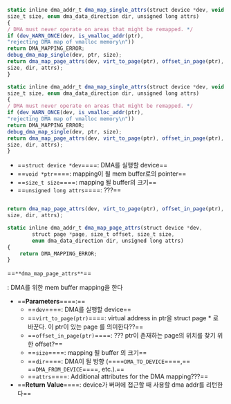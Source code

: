   

```JavaScript
static inline dma_addr_t dma_map_single_attrs(struct device *dev, void ptr,
size_t size, enum dma_data_direction dir, unsigned long attrs)
{
/ DMA must never operate on areas that might be remapped. */
if (dev_WARN_ONCE(dev, is_vmalloc_addr(ptr),
"rejecting DMA map of vmalloc memory\n"))
return DMA_MAPPING_ERROR;
debug_dma_map_single(dev, ptr, size);
return dma_map_page_attrs(dev, virt_to_page(ptr), offset_in_page(ptr),
size, dir, attrs);
}

static inline dma_addr_t dma_map_single_attrs(struct device *dev, void ptr,
size_t size, enum dma_data_direction dir, unsigned long attrs)
{
/ DMA must never operate on areas that might be remapped. */
if (dev_WARN_ONCE(dev, is_vmalloc_addr(ptr),
"rejecting DMA map of vmalloc memory\n"))
return DMA_MAPPING_ERROR;
debug_dma_map_single(dev, ptr, size);
return dma_map_page_attrs(dev, virt_to_page(ptr), offset_in_page(ptr),
size, dir, attrs);
}
```

- ==`struct device *dev`====: DMA를 실행할 device==
- ==`void *ptr`====: mapping이 될 mem buffer로의 pointer==
- ==`size_t size`====: mapping 될 buffer의 크기==
- ==`unsigned long attrs`====: ???==

  

  

```JavaScript

return dma_map_page_attrs(dev, virt_to_page(ptr), offset_in_page(ptr),
size, dir, attrs);

static inline dma_addr_t dma_map_page_attrs(struct device *dev,
		struct page *page, size_t offset, size_t size,
		enum dma_data_direction dir, unsigned long attrs)
{
	return DMA_MAPPING_ERROR;
}
```

==`**dma_map_page_attrs**`==

: DMA를 위한 mem buffer mapping을 한다

- ==**Parameters**====:==
    - ==`dev`====: DMA를 실행할 device==
    - ==`virt_to_page(ptr)`====: virtual address in ptr을 struct page * 로 바꾼다. 이 ptr이 있는 page 를 의미한다??==
    - ==`offset_in_page(ptr)`====: ??? ptr이 존재하는 page의 위치를 찾기 위한 offset?==
    - ==`size`====: mapping 될 buffer 의 크기==
    - ==`dir`====: DMA이 될 방향 (====`DMA_TO_DEVICE`====,== ==`DMA_FROM_DEVICE`====, etc.).==
    - ==`attrs`====: Additional attributes for the DMA mapping???==
- ==**Return Value**====: device가 버퍼에 접근할 때 사용할 dma addr를 리턴한다==